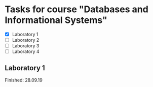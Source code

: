 # Tasks for course "Databases and Informational Systems" 

- [x] Laboratory 1
- [ ] Laboratory 2
- [ ] Laboratory 3
- [ ] Laboratory 4

## Laboratory 1

Finished: 28.09.19
